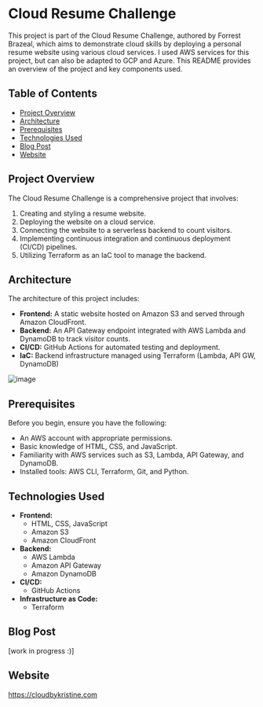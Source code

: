 # Cloud Resume Challenge

This project is part of the Cloud Resume Challenge, authored by Forrest Brazeal, which aims to demonstrate cloud skills by deploying a personal resume website using various cloud services.
I used AWS services for this project, but can also be adapted to GCP and Azure.
This README provides an overview of the project and key components used.

## Table of Contents
- [Project Overview](#project-overview)
- [Architecture](#architecture)
- [Prerequisites](#prerequisites)
- [Technologies Used](#technologies-used)
- [Blog Post](#blogpost)
- [Website](#website)

## Project Overview

The Cloud Resume Challenge is a comprehensive project that involves:
1. Creating and styling a resume website.
2. Deploying the website on a cloud service.
3. Connecting the website to a serverless backend to count visitors.
4. Implementing continuous integration and continuous deployment (CI/CD) pipelines.
5. Utilizing Terraform as an IaC tool to manage the backend.

## Architecture

The architecture of this project includes:
- **Frontend:** A static website hosted on Amazon S3 and served through Amazon CloudFront.
- **Backend:** An API Gateway endpoint integrated with AWS Lambda and DynamoDB to track visitor counts.
- **CI/CD:** GitHub Actions for automated testing and deployment.
- **IaC:** Backend infrastructure managed using Terraform (Lambda, API GW, DynamoDB)

![image](https://github.com/user-attachments/assets/ff3693ad-fa27-40aa-944a-995d15973239)

## Prerequisites

Before you begin, ensure you have the following:
- An AWS account with appropriate permissions.
- Basic knowledge of HTML, CSS, and JavaScript.
- Familiarity with AWS services such as S3, Lambda, API Gateway, and DynamoDB.
- Installed tools: AWS CLI, Terraform, Git, and Python.

## Technologies Used

- **Frontend:**
  - HTML, CSS, JavaScript
  - Amazon S3
  - Amazon CloudFront
- **Backend:**
  - AWS Lambda
  - Amazon API Gateway
  - Amazon DynamoDB
- **CI/CD:**
  - GitHub Actions
- **Infrastructure as Code:**
  - Terraform

## Blog Post
[work in progress :)]

## Website
https://cloudbykristine.com 


